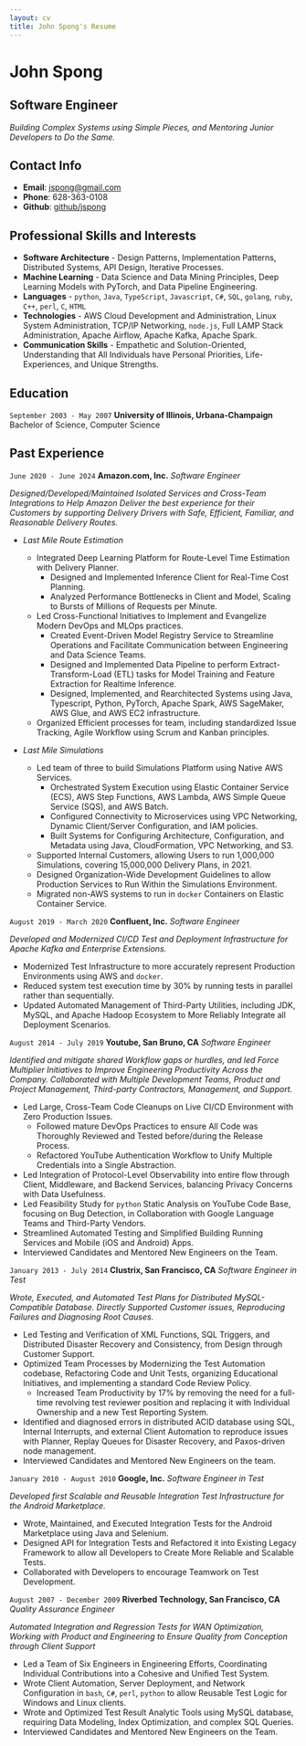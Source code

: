 ```yaml
---
layout: cv
title: John Spong's Resume
---
```


<!---
Using the wonderful layout from https://github.com/elipapa/markdown-cv/
-->

# John Spong

## Software Engineer

_Building Complex Systems using Simple Pieces, and Mentoring Junior Developers to Do the Same._

## Contact Info

* **Email**:       [jspong@gmail.com](mailto:jspong@gmail.com)
* **Phone**:       628-363-0108
* **Github**:      [github/jspong](https://github.com/jspong)


## Professional Skills and Interests

* **Software Architecture** - Design Patterns, Implementation Patterns, Distributed Systems, API Design, Iterative Processes.
* **Machine Learning** - Data Science and Data Mining Principles, Deep Learning Models with PyTorch, and Data Pipeline Engineering.
* **Languages** - `python`, `Java`, `TypeScript`, `Javascript`, `C#`, `SQL`, `golang`, `ruby`, `C++`, `perl`, `C`, `HTML`
* **Technologies** - AWS Cloud Development and Administration, Linux System Administration, TCP/IP Networking, `node.js`, Full LAMP Stack Administration, Apache Airflow, Apache Kafka, Apache Spark.
* **Communication Skills** - Empathetic and Solution-Oriented, Understanding that All Individuals have Personal Priorities, Life-Experiences, and Unique Strengths.

## Education

`September 2003 - May 2007`
__University of Illinois, Urbana-Champaign__
Bachelor of Science, Computer Science

## Past Experience

`June 2020 - June 2024`
__Amazon.com, Inc.__
*Software Engineer*

_Designed/Developed/Maintained Isolated Services and Cross-Team Integrations to Help Amazon Deliver the best experience for their Customers by supporting Delivery Drivers with Safe, Efficient, Familiar, and Reasonable Delivery Routes._

- *Last Mile Route Estimation*
  - Integrated Deep Learning Platform for Route-Level Time Estimation with Delivery Planner.
    - Designed and Implemented Inference Client for Real-Time Cost Planning.
    - Analyzed Performance Bottlenecks in Client and Model, Scaling to Bursts of Millions of Requests per Minute.
  - Led Cross-Functional Initiatives to Implement and Evangelize Modern DevOps and MLOps practices.
    - Created Event-Driven Model Registry Service to Streamline Operations and Facilitate Communication between Engineering and Data Science Teams.
    - Designed and Implemented Data Pipeline to perform Extract-Transform-Load (ETL) tasks for Model Training and Feature Extraction for Realtime Inference.
    - Designed, Implemented, and Rearchitected Systems using Java, Typescript, Python, PyTorch, Apache Spark, AWS SageMaker, AWS Glue, and AWS EC2 infrastructure.
  - Organized Efficient processes for team, including standardized Issue Tracking, Agile Workflow using Scrum and Kanban principles.

- *Last Mile Simulations*
  - Led team of three to build Simulations Platform using Native AWS Services.
    - Orchestrated System Execution using Elastic Container Service (ECS), AWS Step Functions, AWS Lambda, AWS Simple Queue Service (SQS), and AWS Batch.
    - Configured Connectivity to Microservices using VPC Networking, Dynamic Client/Server Configuration, and IAM policies.
    - Built Systems for Configuring Architecture, Configuration, and Metadata using Java, CloudFormation, VPC Networking, and S3.
  - Supported Internal Customers, allowing Users to run 1,000,000 Simulations, covering 15,000,000 Delivery Plans, in 2021.
  - Designed Organization-Wide Development Guidelines to allow Production Services to Run Within the Simulations Environment.
  - Migrated non-AWS systems to run in `docker` Containers on Elastic Container Service.

`August 2019 - March 2020`
__Confluent, Inc.__
*Software Engineer*

_Developed and Modernized CI/CD Test and Deployment Infrastructure for Apache Kafka and Enterprise Extensions._

* Modernized Test Infrastructure to more accurately represent Production Environments using AWS and `docker`.
* Reduced system test execution time by 30% by running tests in parallel rather
    than sequentially.
* Updated Automated Management of Third-Party Utilities, including JDK, MySQL, and Apache Hadoop Ecosystem to More Reliably Integrate all Deployment Scenarios.

`August 2014 - July 2019`
__Youtube, San Bruno, CA__
*Software Engineer*

_Identified and mitigate shared Workflow gaps or hurdles, and led Force Multiplier Initiatives to Improve Engineering Productivity Across the Company. Collaborated with Multiple Development Teams, Product and Project Management, Third-party Contractors, Management, and Support._

* Led Large, Cross-Team Code Cleanups on Live CI/CD Environment with Zero Production Issues.
    * Followed mature DevOps Practices to ensure All Code was Thoroughly Reviewed and Tested before/during
      the Release Process.
    * Refactored YouTube Authentication Workflow to Unify Multiple Credentials
      into a Single Abstraction.
* Led Integration of Protocol-Level Observability into entire flow through Client, Middleware, and Backend Services, balancing Privacy Concerns with Data Usefulness.
* Led Feasibility Study for `python` Static Analysis on YouTube Code Base, focusing on Bug Detection, in Collaboration with Google Language Teams and Third-Party Vendors.
* Streamlined Automated Testing and Simplified Building Running Services and Mobile (iOS and Android) Apps.
* Interviewed Candidates and Mentored New Engineers on the Team.

`January 2013 - July 2014`
__Clustrix, San Francisco, CA__
*Software Engineer in Test*

_Wrote, Executed, and Automated Test Plans for Distributed MySQL-Compatible Database. Directly Supported Customer issues, Reproducing Failures and Diagnosing Root Causes._

* Led Testing and Verification of XML Functions, SQL Triggers, and
  Distributed Disaster Recovery and Consistency, from Design through Customer Support.
* Optimized Team Processes by Modernizing the Test Automation codebase,
  Refactoring Code and Unit Tests, organizing Educational Initiatives,
  and implementing a standard Code Review Policy.
    * Increased Team Productivity by 17% by removing the need for a full-time
      revolving test reviewer position and replacing it with Individual Ownership
      and a new Test Reporting System.
* Identified and diagnosed errors in distributed ACID database using SQL,
  Internal Interrupts, and external Client Automation to reproduce issues with Planner,
  Replay Queues for Disaster Recovery, and Paxos-driven node management.
* Interviewed Candidates and Mentored New Engineers on the team.

`January 2010 - August 2010`
__Google, Inc.__
*Software Engineer in Test*

_Developed first Scalable and Reusable Integration Test Infrastructure for the Android Marketplace._

* Wrote, Maintained, and Executed Integration Tests for the Android
  Marketplace using Java and Selenium.
* Designed API for Integration Tests and Refactored it into Existing
  Legacy Framework to allow all Developers to Create More Reliable and
  Scalable Tests.
* Collaborated with Developers to encourage Teamwork on Test Development.

`August 2007 - December 2009`
__Riverbed Technology, San Francisco, CA__
*Quality Assurance Engineer*

_Automated Integration and Regression Tests for WAN Optimization, Working with Product and Engineering to Ensure Quality from Conception through Client Support_

* Led a Team of Six Engineers in Engineering Efforts, Coordinating Individual Contributions into a Cohesive and Unified Test System.
* Wrote Client Automation, Server Deployment, and Network Configuration in `bash`, `C#`, `perl`, `python` to allow Reusable Test Logic for Windows and Linux clients.
* Wrote and Optimized Test Result Analytic Tools using MySQL database, requiring Data Modeling, Index Optimization, and complex SQL Queries.
* Interviewed Candidates and Mentored New Engineers on the Team.

